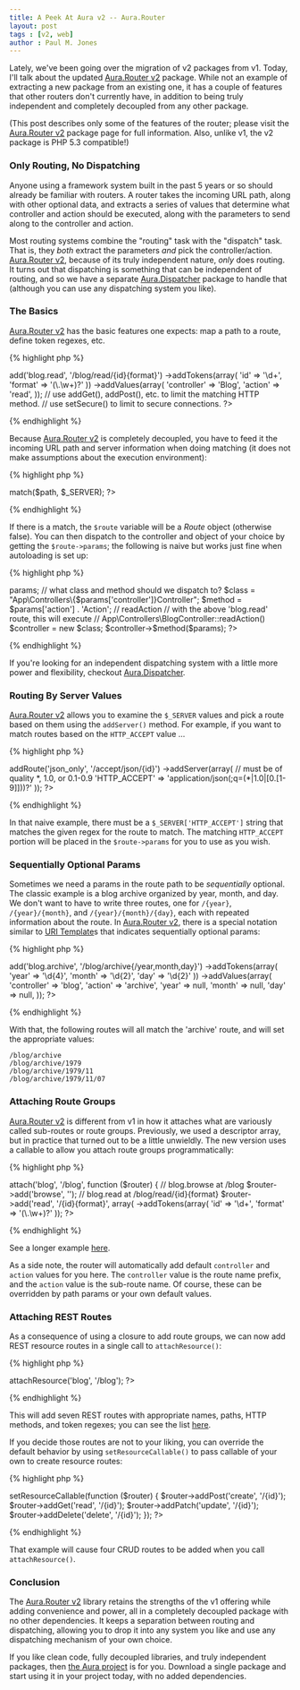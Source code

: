 ```yaml
---
title: A Peek At Aura v2 -- Aura.Router
layout: post
tags : [v2, web]
author : Paul M. Jones
---
```


Lately, we've been going over the migration of v2 packages from v1. Today,
I'll talk about the updated [Aura.Router v2][] package. While not an example
of extracting a new package from an existing one, it has a couple of features
that other routers don't currently have, in addition to being truly
independent and completely decoupled from any other package.

(This post describes only some of the features of the router; please visit
the [Aura.Router v2][] package page for full information. Also, unlike v1,
the v2 package is PHP 5.3 compatible!)


### Only Routing, No Dispatching

Anyone using a framework system built in the past 5 years or so should already
be familiar with routers. A router takes the incoming URL path, along with
other optional data, and extracts a series of values that determine what
controller and action should be executed, along with the parameters to send
along to the controller and action.

Most routing systems combine the "routing" task with the "dispatch" task. That
is, they *both* extract the parameters *and* pick the controller/action.
[Aura.Router v2][], because of its truly independent nature, *only* does
routing. It turns out that dispatching is something that can be independent of
routing, and so we have a separate [Aura.Dispatcher][] package to handle that
(although you can use any dispatching system you like).

### The Basics

[Aura.Router v2][] has the basic features one expects: map a path to a route,
define token regexes, etc.

{% highlight php %}
<?php
// add a basic route with name, path, token regexes, and default values
$router->add('blog.read', '/blog/read/{id}{format}')
    ->addTokens(array(
        'id' => '\d+',
        'format' => '(\.\w+)?'
    ))
    ->addValues(array(
        'controller' => 'Blog',
        'action' => 'read',
    ));

// use addGet(), addPost(), etc. to limit the matching HTTP method.
// use setSecure() to limit to secure connections.
?>
{% endhighlight %}

Because [Aura.Router v2][] is completely decoupled, you have to feed it the
incoming URL path and server information when doing matching (it does not make
assumptions about the execution environment):


{% highlight php %}
<?php
// get the incoming request URL path
$path = parse_url($_SERVER['REQUEST_URI'], PHP_URL_PATH);

// get the route based on the path and server
$route = $router->match($path, $_SERVER);
?>
{% endhighlight %}

If there is a match, the `$route` variable will be a _Route_ object (otherwise
false).  You can then dispatch to the controller and object of your choice
by getting the `$route->params`; the following is naive but works just fine
when autoloading is set up:

{% highlight php %}
<?php
// get the route params
$params = $route->params;

// what class and method should we dispatch to?
$class = "App\Controllers\{$params['controller']}Controller";
$method = $params['action'] . 'Action'; // readAction

// with the above 'blog.read' route, this will execute
// App\Controllers\BlogController::readAction()
$controller = new $class;
$controller->$method($params);
?>
{% endhighlight %}

If you're looking for an independent dispatching system with a little more
power and flexibility, checkout [Aura.Dispatcher][].

### Routing By Server Values

[Aura.Router v2][] allows you to examine the `$_SERVER` values and pick a
route based on them using the `addServer()` method. For example, if you want
to match routes based on the `HTTP_ACCEPT` value ...

{% highlight php %}
<?php
$router->addRoute('json_only', '/accept/json/{id}')
    ->addServer(array(
        // must be of quality *, 1.0, or 0.1-0.9
        'HTTP_ACCEPT' => 'application/json(;q=(*|1.0|[0.[1-9]]))?'
    ));
?>
{% endhighlight %}

In that naive example, there must be a `$_SERVER['HTTP_ACCEPT']` string that
matches the given regex for the route to match. The matching `HTTP_ACCEPT`
portion will be placed in the `$route->params` for you to use as you wish.

### Sequentially Optional Params

Sometimes we need a params in the route path to be *sequentially* optional.
The classic example is a blog archive organized by year, month, and day.
We don't want to have to write three routes, one for `/{year}`, `/{year}/{month}`,
and `/{year}/{month}/{day}`, each with repeated information about the route.
In [Aura.Router v2][], there is a special notation similar to [URI Template][]s
that indicates sequentially optional params:

{% highlight php %}
<?php
$router->add('blog.archive', '/blog/archive{/year,month,day}')
    ->addTokens(array(
        'year'  => '\d{4}',
        'month' => '\d{2}',
        'day'   => '\d{2}'
    ))
    ->addValues(array(
        'controller' => 'blog',
        'action' => 'archive',
        'year' => null,
        'month' => null,
        'day' => null,
    ));
?>
{% endhighlight %}

With that, the following routes will all match the 'archive' route, and will
set the appropriate values:

    /blog/archive
    /blog/archive/1979
    /blog/archive/1979/11
    /blog/archive/1979/11/07

### Attaching Route Groups

[Aura.Router v2][] is different from v1 in how it attaches what are variously
called sub-routes or route groups.  Previously, we used a descriptor array,
but in practice that turned out to be a little unwieldly. The new version
uses a callable to allow you attach route groups programmatically:

{% highlight php %}
<?php
// attach routes to the '/blog' path prefix, and prefix all names with 'blog.'
$router->attach('blog', '/blog', function ($router) {
    // blog.browse at /blog
    $router->add('browse', '');
    // blog.read at /blog/read/{id}{format}
    $router->add('read', '/{id}{format}', array(
        ->addTokens(array(
            'id' => '\d+',
            'format' => '(\.\w+)?'
        ));
?>
{% endhighlight %}

See a longer example [here](https://github.com/auraphp/Aura.Router/tree/develop-2#attaching-route-groups).

As a side note, the router will automatically add default `controller` and
`action` values for you here. The `controller` value is the route name prefix,
and the `action` value is the sub-route name. Of course, these can be
overridden by path params or your own default values.

### Attaching REST Routes

As a consequence of using a closure to add route groups, we can now add REST
resource routes in a single call to `attachResource()`:

{% highlight php %}
<?php
$router->attachResource('blog', '/blog');
?>
{% endhighlight %}

This will add seven REST routes with appropriate names, paths, HTTP methods,
and token regexes; you can see the list [here](https://github.com/auraphp/Aura.Router/tree/develop-2#attaching-rest-resource-routes).

If you decide those routes are not to your liking, you can override the
default behavior by using `setResourceCallable()` to pass callable of your own
to create resource routes:

{% highlight php %}
<?php
$router->setResourceCallable(function ($router) {
    $router->addPost('create', '/{id}');
    $router->addGet('read', '/{id}');
    $router->addPatch('update', '/{id}');
    $router->addDelete('delete', '/{id}');
});
?>
{% endhighlight %}

That example will cause four CRUD routes to be added when you call
`attachResource()`.

### Conclusion

The [Aura.Router v2][] library retains the strengths of the v1 offering while
adding convenience and power, all in a completely decoupled package with no
other dependencies. It keeps a separation between routing and dispatching,
allowing you to drop it into any system you like and use any dispatching
mechanism of your own choice.

If you like clean code, fully decoupled libraries, and truly independent
packages, then [the Aura project][Aura] is for you. Download a single package
and start using it in your project today, with no added dependencies.


[Aura.Dispatcher]: https://github.com/auraphp/Aura.Dispatcher
[Aura.Router v2]: https://github.com/auraphp/Aura.Router/tree/develop-2
[Aura.Web]: http://github.com/auraphp/Aura.Web
[Aura]: http://auraphp.com
[Solar]: http://solarphp.com
[full description]: https://github.com/auraphp/Aura.Dispatcher#refactoring-to-architecture-changes
[lessons learned]: http://auraphp.com/blog/2013/09/30/lessons-learned/
[peek at Aura.Sql v2]: http://auraphp.com/blog/2013/10/21/aura-sql-v2-extended-pdo/
[router]: http://github.com/auraphp/Aura.Router
[we extracted Aura.Dispatcher]: http://auraphp.com/blog/2013/11/04/aura-v2-dispatcher/
[Aura.View]: https://github.com/auraphp/Aura.View
[Mustache]: https://github.com/bobthecow/mustache.php
[URI template]: https://tools.ietf.org/html/rfc6570
